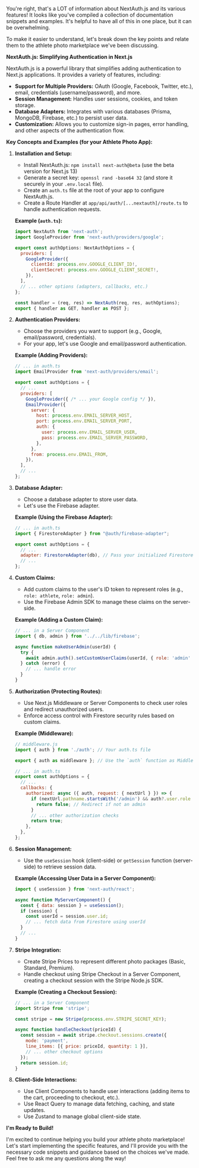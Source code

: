 You're right, that's a LOT of information about NextAuth.js and its various features! It looks like you've compiled a collection of documentation snippets and examples. It's helpful to have all of this in one place, but it can be overwhelming.

To make it easier to understand, let's break down the key points and relate them to the athlete photo marketplace we've been discussing.

**NextAuth.js: Simplifying Authentication in Next.js**

NextAuth.js is a powerful library that simplifies adding authentication to Next.js applications. It provides a variety of features, including:

- **Support for Multiple Providers:** OAuth (Google, Facebook, Twitter, etc.), email, credentials (username/password), and more. 
- **Session Management:** Handles user sessions, cookies, and token storage.
- **Database Adapters:** Integrates with various databases (Prisma, MongoDB, Firebase, etc.) to persist user data. 
- **Customization:**  Allows you to customize sign-in pages, error handling, and other aspects of the authentication flow.

**Key Concepts and Examples (for your Athlete Photo App):**

1. **Installation and Setup:**
   - Install NextAuth.js:  `npm install next-auth@beta` (use the beta version for Next.js 13)
   - Generate a secret key: `openssl rand -base64 32`  (and store it securely in your `.env.local` file).
   - Create an `auth.ts` file at the root of your app to configure NextAuth.js.
   - Create a Route Handler at `app/api/auth/[...nextauth]/route.ts` to handle authentication requests.

   **Example (`auth.ts`):**
   ```javascript
   import NextAuth from 'next-auth';
   import GoogleProvider from 'next-auth/providers/google';

   export const authOptions: NextAuthOptions = {
     providers: [
       GoogleProvider({
         clientId: process.env.GOOGLE_CLIENT_ID!,
         clientSecret: process.env.GOOGLE_CLIENT_SECRET!,
       }),
     ],
     // ... other options (adapters, callbacks, etc.)
   };

   const handler = (req, res) => NextAuth(req, res, authOptions);
   export { handler as GET, handler as POST };
   ```

2. **Authentication Providers:**
   - Choose the providers you want to support (e.g., Google, email/password, credentials). 
   - For your app, let's use Google and email/password authentication.

   **Example (Adding Providers):**
   ```javascript
   // ... in auth.ts
   import EmailProvider from 'next-auth/providers/email'; 

   export const authOptions = { 
     // ...
     providers: [
       GoogleProvider({ /* ... your Google config */ }),
       EmailProvider({
         server: {
           host: process.env.EMAIL_SERVER_HOST,
           port: process.env.EMAIL_SERVER_PORT,
           auth: {
             user: process.env.EMAIL_SERVER_USER,
             pass: process.env.EMAIL_SERVER_PASSWORD,
           },
         },
         from: process.env.EMAIL_FROM,
       }),
     ], 
     // ...
   };
   ```

3. **Database Adapter:**
   - Choose a database adapter to store user data. 
   - Let's use the Firebase adapter. 

   **Example (Using the Firebase Adapter):**
   ```javascript
   // ... in auth.ts
   import { FirestoreAdapter } from "@auth/firebase-adapter";

   export const authOptions = { 
     // ...
     adapter: FirestoreAdapter(db), // Pass your initialized Firestore instance
     // ... 
   };
   ```

4. **Custom Claims:**
   - Add custom claims to the user's ID token to represent roles (e.g., `role: athlete`, `role: admin`).
   - Use the Firebase Admin SDK to manage these claims on the server-side. 

   **Example (Adding a Custom Claim):**
   ```javascript
   // ... in a Server Component
   import { db, admin } from '../../lib/firebase'; 

   async function makeUserAdmin(userId) {
     try {
       await admin.auth().setCustomUserClaims(userId, { role: 'admin' }); 
     } catch (error) {
       // ... handle error
     }
   } 
   ```

5. **Authorization (Protecting Routes):**
   - Use Next.js Middleware or Server Components to check user roles and redirect unauthorized users.
   - Enforce access control with Firestore security rules based on custom claims. 

   **Example (Middleware):**
   ```javascript
   // middleware.js
   import { auth } from './auth'; // Your auth.ts file

   export { auth as middleware }; // Use the `auth` function as Middleware

   // ... in auth.ts
   export const authOptions = { 
     // ...
     callbacks: {
       authorized: async ({ auth, request: { nextUrl } }) => {
         if (nextUrl.pathname.startsWith('/admin') && auth?.user.role !== 'admin') {
           return false; // Redirect if not an admin
         } 
         // ... other authorization checks 
         return true; 
       },
     },
   };
   ```

6. **Session Management:**
   - Use the `useSession` hook (client-side) or `getSession` function (server-side) to retrieve session data.

   **Example (Accessing User Data in a Server Component):**
   ```javascript
   import { useSession } from 'next-auth/react';

   async function MyServerComponent() {
     const { data: session } = useSession(); 
     if (session) {
       const userId = session.user.id; 
       // ... fetch data from Firestore using userId 
     }
     // ...
   } 
   ```

7. **Stripe Integration:**
   -  Create Stripe Prices to represent different photo packages (Basic, Standard, Premium).
   -  Handle checkout using Stripe Checkout in a Server Component, creating a checkout session with the Stripe Node.js SDK. 

   **Example (Creating a Checkout Session):**
   ```javascript
   // ... in a Server Component
   import Stripe from 'stripe';

   const stripe = new Stripe(process.env.STRIPE_SECRET_KEY); 

   async function handleCheckout(priceId) {
     const session = await stripe.checkout.sessions.create({
       mode: 'payment', 
       line_items: [{ price: priceId, quantity: 1 }],
       // ... other checkout options
     });
     return session.id; 
   }
   ```

8. **Client-Side Interactions:**
   -  Use Client Components to handle user interactions (adding items to the cart, proceeding to checkout, etc.).
   -  Use React Query to manage data fetching, caching, and state updates.
   -  Use Zustand to manage global client-side state. 

**I'm Ready to Build!**

I'm excited to continue helping you build your athlete photo marketplace!  Let's start implementing the specific features, and I'll provide you with the necessary code snippets and guidance based on the choices we've made. Feel free to ask me any questions along the way! 

